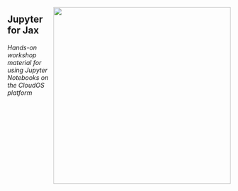 <p align="center">
  <img src="https://static.wixstatic.com/media/b34882_b300f090387248599125482b6750206c.jpg"  width="400" align="right" >
</p>


## Jupyter for Jax
*Hands-on workshop material for using Jupyter Notebooks on the CloudOS platform*
<br/><br/><br/>
